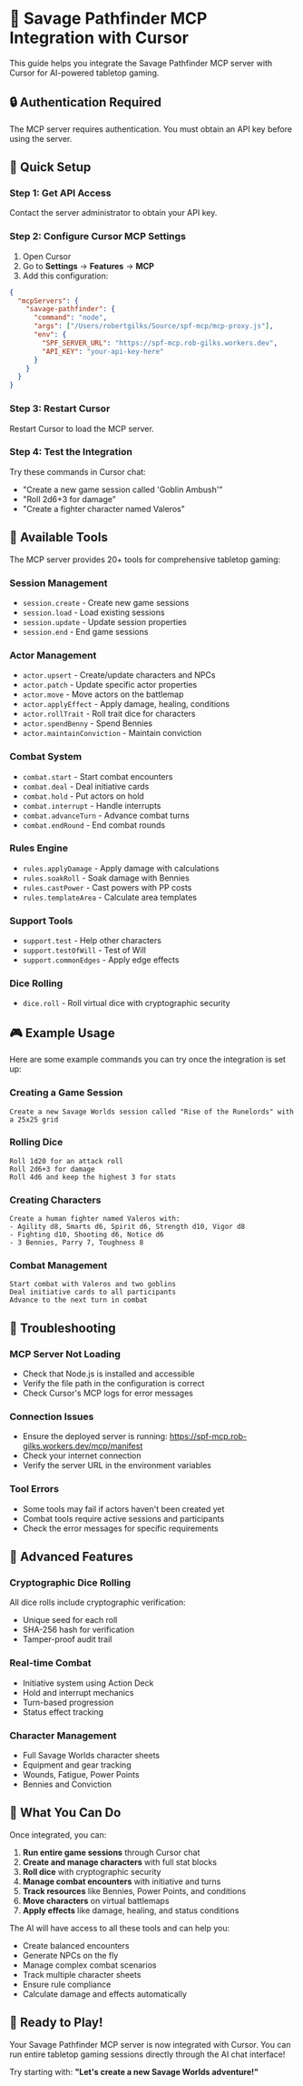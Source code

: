 # 🎲 Savage Pathfinder MCP Integration with Cursor

This guide helps you integrate the Savage Pathfinder MCP server with Cursor for AI-powered tabletop gaming.

## 🔒 Authentication Required

The MCP server requires authentication. You must obtain an API key before using the server.

## 🚀 Quick Setup

### Step 1: Get API Access

Contact the server administrator to obtain your API key.

### Step 2: Configure Cursor MCP Settings

1. Open Cursor
2. Go to **Settings** → **Features** → **MCP**
3. Add this configuration:

```json
{
  "mcpServers": {
    "savage-pathfinder": {
      "command": "node",
      "args": ["/Users/robertgilks/Source/spf-mcp/mcp-proxy.js"],
      "env": {
        "SPF_SERVER_URL": "https://spf-mcp.rob-gilks.workers.dev",
        "API_KEY": "your-api-key-here"
      }
    }
  }
}
```

### Step 3: Restart Cursor

Restart Cursor to load the MCP server.

### Step 4: Test the Integration

Try these commands in Cursor chat:

- "Create a new game session called 'Goblin Ambush'"
- "Roll 2d6+3 for damage"
- "Create a fighter character named Valeros"

## 🎯 Available Tools

The MCP server provides 20+ tools for comprehensive tabletop gaming:

### Session Management

- `session.create` - Create new game sessions
- `session.load` - Load existing sessions
- `session.update` - Update session properties
- `session.end` - End game sessions

### Actor Management

- `actor.upsert` - Create/update characters and NPCs
- `actor.patch` - Update specific actor properties
- `actor.move` - Move actors on the battlemap
- `actor.applyEffect` - Apply damage, healing, conditions
- `actor.rollTrait` - Roll trait dice for characters
- `actor.spendBenny` - Spend Bennies
- `actor.maintainConviction` - Maintain conviction

### Combat System

- `combat.start` - Start combat encounters
- `combat.deal` - Deal initiative cards
- `combat.hold` - Put actors on hold
- `combat.interrupt` - Handle interrupts
- `combat.advanceTurn` - Advance combat turns
- `combat.endRound` - End combat rounds

### Rules Engine

- `rules.applyDamage` - Apply damage with calculations
- `rules.soakRoll` - Soak damage with Bennies
- `rules.castPower` - Cast powers with PP costs
- `rules.templateArea` - Calculate area templates

### Support Tools

- `support.test` - Help other characters
- `support.testOfWill` - Test of Will
- `support.commonEdges` - Apply edge effects

### Dice Rolling

- `dice.roll` - Roll virtual dice with cryptographic security

## 🎮 Example Usage

Here are some example commands you can try once the integration is set up:

### Creating a Game Session

```
Create a new Savage Worlds session called "Rise of the Runelords" with a 25x25 grid
```

### Rolling Dice

```
Roll 1d20 for an attack roll
Roll 2d6+3 for damage
Roll 4d6 and keep the highest 3 for stats
```

### Creating Characters

```
Create a human fighter named Valeros with:
- Agility d8, Smarts d6, Spirit d6, Strength d10, Vigor d8
- Fighting d10, Shooting d6, Notice d6
- 3 Bennies, Parry 7, Toughness 8
```

### Combat Management

```
Start combat with Valeros and two goblins
Deal initiative cards to all participants
Advance to the next turn in combat
```

## 🔧 Troubleshooting

### MCP Server Not Loading

- Check that Node.js is installed and accessible
- Verify the file path in the configuration is correct
- Check Cursor's MCP logs for error messages

### Connection Issues

- Ensure the deployed server is running: https://spf-mcp.rob-gilks.workers.dev/mcp/manifest
- Check your internet connection
- Verify the server URL in the environment variables

### Tool Errors

- Some tools may fail if actors haven't been created yet
- Combat tools require active sessions and participants
- Check the error messages for specific requirements

## 🌟 Advanced Features

### Cryptographic Dice Rolling

All dice rolls include cryptographic verification:

- Unique seed for each roll
- SHA-256 hash for verification
- Tamper-proof audit trail

### Real-time Combat

- Initiative system using Action Deck
- Hold and interrupt mechanics
- Turn-based progression
- Status effect tracking

### Character Management

- Full Savage Worlds character sheets
- Equipment and gear tracking
- Wounds, Fatigue, Power Points
- Bennies and Conviction

## 🎉 What You Can Do

Once integrated, you can:

1. **Run entire game sessions** through Cursor chat
2. **Create and manage characters** with full stat blocks
3. **Roll dice** with cryptographic security
4. **Manage combat encounters** with initiative and turns
5. **Track resources** like Bennies, Power Points, and conditions
6. **Move characters** on virtual battlemaps
7. **Apply effects** like damage, healing, and status conditions

The AI will have access to all these tools and can help you:

- Create balanced encounters
- Generate NPCs on the fly
- Manage complex combat scenarios
- Track multiple character sheets
- Ensure rule compliance
- Calculate damage and effects automatically

## 🚀 Ready to Play!

Your Savage Pathfinder MCP server is now integrated with Cursor. You can run entire tabletop gaming sessions directly through the AI chat interface!

Try starting with: **"Let's create a new Savage Worlds adventure!"**
